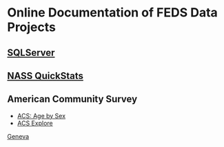 # Online Documentation of FEDS Data Projects


## [SQLServer](SQLServer)


## [NASS QuickStats](NASS)

## American Community Survey
- [ACS: Age by Sex](ACS/AgeSex.md)
- [ACS Explore](ACS/ACSExplore.md)

[Geneva](Geneva.pdf)


